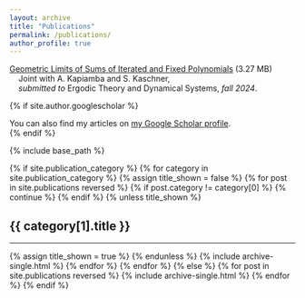 ```yaml
---
layout: archive
title: "Publications"
permalink: /publications/
author_profile: true
---
```


[Geometric Limits of Sums of Iterated and Fixed Polynomials](\files\KKW2024.pdf) (3.27 MB)<br>
&nbsp;&nbsp;&nbsp;&nbsp;Joint with A. Kapiamba and S. Kaschner, <br>
&nbsp;&nbsp;&nbsp;&nbsp;*submitted to* Ergodic Theory and Dynamical Systems, *fall 2024*.

{% if site.author.googlescholar %}
  <div class="wordwrap">You can also find my articles on <a href="{{site.author.googlescholar}}">my Google Scholar profile</a>.</div>
{% endif %}

{% include base_path %}

<!-- New style rendering if publication categories are defined -->
{% if site.publication_category %}
  {% for category in site.publication_category  %}
    {% assign title_shown = false %}
    {% for post in site.publications reversed %}
      {% if post.category != category[0] %}
        {% continue %}
      {% endif %}
      {% unless title_shown %}
        <h2>{{ category[1].title }}</h2><hr />
        {% assign title_shown = true %}
      {% endunless %}
      {% include archive-single.html %}
    {% endfor %}
  {% endfor %}
{% else %}
  {% for post in site.publications reversed %}
    {% include archive-single.html %}
  {% endfor %}
{% endif %}